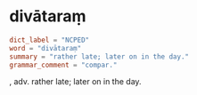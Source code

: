 # divātaraṃ

``` toml
dict_label = "NCPED"
word = "divātaraṃ"
summary = "rather late; later on in the day."
grammar_comment = "compar."
```

, adv. rather late; later on in the day.

